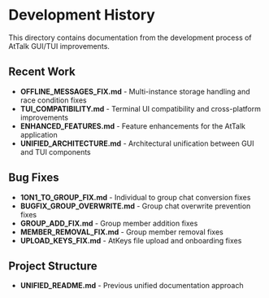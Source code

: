 # Development History

This directory contains documentation from the development process of AtTalk GUI/TUI improvements.

## Recent Work

- **OFFLINE_MESSAGES_FIX.md** - Multi-instance storage handling and race condition fixes
- **TUI_COMPATIBILITY.md** - Terminal UI compatibility and cross-platform improvements
- **ENHANCED_FEATURES.md** - Feature enhancements for the AtTalk application
- **UNIFIED_ARCHITECTURE.md** - Architectural unification between GUI and TUI components

## Bug Fixes

- **1ON1_TO_GROUP_FIX.md** - Individual to group chat conversion fixes
- **BUGFIX_GROUP_OVERWRITE.md** - Group chat overwrite prevention fixes
- **GROUP_ADD_FIX.md** - Group member addition fixes
- **MEMBER_REMOVAL_FIX.md** - Group member removal fixes
- **UPLOAD_KEYS_FIX.md** - AtKeys file upload and onboarding fixes

## Project Structure

- **UNIFIED_README.md** - Previous unified documentation approach
